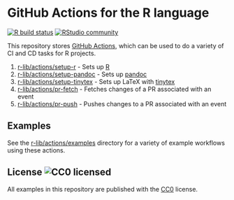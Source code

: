 # GitHub Actions for the R language

[![R build status](https://github.com/r-lib/actions/workflows/R/badge.svg)](https://github.com/r-lib/actions/actions?workflow=R)
[![RStudio community](https://img.shields.io/badge/community-github--actions-blue?style=social&logo=rstudio&logoColor=75AADB)](https://community.rstudio.com/new-topic?category=Package%20development&tags=github-actions)

This repository stores [GitHub Actions](https://github.com/features/actions), which can be used to do a variety of CI and CD tasks for R projects.

1. [r-lib/actions/setup-r](https://github.com/r-lib/actions/tree/master/setup-r) - Sets up [R](https://r-project.org)
1. [r-lib/actions/setup-pandoc](https://github.com/r-lib/actions/tree/master/setup-r) - Sets up [pandoc](https://pandoc.org/)
1. [r-lib/actions/setup-tinytex](https://github.com/r-lib/actions/tree/master/setup-r) - Sets up LaTeX with [tinytex](https://yihui.name/tinytex)
1. [r-lib/actions/pr-fetch](https://github.com/r-lib/actions/tree/master/pr-fetch) - Fetches changes of a PR associated with an event
1. [r-lib/actions/pr-push](https://github.com/r-lib/actions/tree/master/pr-push) - Pushes changes to a PR associated with an event

## Examples

See the [r-lib/actions/examples](https://github.com/r-lib/actions/tree/master/examples) directory
for a variety of example workflows using these actions.

## License ![CC0 licensed](https://img.shields.io/github/license/r-lib/actions)

All examples in this repository are published with the [CC0](./LICENSE) license.
